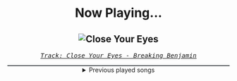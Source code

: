 <div align="center"> 
<h1>Now Playing...</h1>

![Close Your Eyes](https://i.scdn.co/image/ab67616d00001e021522bd2a4ea3d69e17f19429)
--
_<samp><a href="https://open.spotify.com/track/0UppcuBB46s0rTeLpf5Moy">Track: Close Your Eyes - Breaking Benjamin</a></samp>_

<div style="border: 1px #4B5054 solid"></div>
<details>
  <summary>
    Previous played songs
  </summary>
  <table>
    <thead>
      <tr>
        <th>
          Artist
        </th>
        <th>
          Song
        </th>
        <th>
          Link
        </th>
      </tr>
    </thead>
    <tbody>
      <tr><td>Breaking Benjamin</td><td>Close Your Eyes</td><td><a href="https://open.spotify.com/track/0UppcuBB46s0rTeLpf5Moy">https://open.spotify.com/track/0UppcuBB46s0rTeLpf5Moy</a></td></tr><tr><td>From Fall to Spring</td><td>DESTINY</td><td><a href="https://open.spotify.com/track/56zDJg2oqbRXrHzPsPcBCT">https://open.spotify.com/track/56zDJg2oqbRXrHzPsPcBCT</a></td></tr><tr><td>We Came As Romans</td><td>Black Hole</td><td><a href="https://open.spotify.com/track/1g5Jqwo02PuitYfv19B6Jn">https://open.spotify.com/track/1g5Jqwo02PuitYfv19B6Jn</a></td></tr><tr><td>Bad Omens</td><td>Limits</td><td><a href="https://open.spotify.com/track/1u3OxJiXoYFdA0Fmd9yURC">https://open.spotify.com/track/1u3OxJiXoYFdA0Fmd9yURC</a></td></tr><tr><td>Breaking Benjamin</td><td>Far Away</td><td><a href="https://open.spotify.com/track/3OE4VBO845k24R8ZzuMpvj">https://open.spotify.com/track/3OE4VBO845k24R8ZzuMpvj</a></td></tr><tr><td>Ice Nine Kills</td><td>A Grave Mistake</td><td><a href="https://open.spotify.com/track/2mMNBgFRyEiRoGvrdoONeq">https://open.spotify.com/track/2mMNBgFRyEiRoGvrdoONeq</a></td></tr><tr><td>Breaking Benjamin</td><td>Psycho</td><td><a href="https://open.spotify.com/track/7jgat9AswcE13fC2YUuBLG">https://open.spotify.com/track/7jgat9AswcE13fC2YUuBLG</a></td></tr><tr><td>UMC</td><td>No Time To Die (Metal Version)</td><td><a href="https://open.spotify.com/track/4rJhhOr88Hl9Yxq5Z4Zjfq">https://open.spotify.com/track/4rJhhOr88Hl9Yxq5Z4Zjfq</a></td></tr><tr><td>From Fall to Spring</td><td>BR4INFCK</td><td><a href="https://open.spotify.com/track/46UMzWlBqANIE4C0RxBaSx">https://open.spotify.com/track/46UMzWlBqANIE4C0RxBaSx</a></td></tr><tr><td>From Fall to Spring</td><td>BLACK HEART</td><td><a href="https://open.spotify.com/track/5uX5wsBublr8HBJt00OYrT">https://open.spotify.com/track/5uX5wsBublr8HBJt00OYrT</a></td></tr><tr><td>Motionless In White</td><td>Sign Of Life</td><td><a href="https://open.spotify.com/track/73QoCfWJJWbRYmm5nCH5Y2">https://open.spotify.com/track/73QoCfWJJWbRYmm5nCH5Y2</a></td></tr><tr><td>From Fall to Spring</td><td>Supernova</td><td><a href="https://open.spotify.com/track/1djHP56eY6lw66Ld9XLIcl">https://open.spotify.com/track/1djHP56eY6lw66Ld9XLIcl</a></td></tr><tr><td>Breaking Benjamin</td><td>Angels Fall - Aurora Version</td><td><a href="https://open.spotify.com/track/1pC3MQEXZCUq2eupcgakpD">https://open.spotify.com/track/1pC3MQEXZCUq2eupcgakpD</a></td></tr><tr><td>Electric Callboy</td><td>Fuckboi (feat. Conquer Divide)</td><td><a href="https://open.spotify.com/track/1YO1vzBy6y44sosMHviv0S">https://open.spotify.com/track/1YO1vzBy6y44sosMHviv0S</a></td></tr><tr><td>Motionless In White</td><td></c0de></td><td><a href="https://open.spotify.com/track/3p3t4C8mvtZrFBRs6OE7eY">https://open.spotify.com/track/3p3t4C8mvtZrFBRs6OE7eY</a></td></tr><tr><td>Bad Omens</td><td>Never Know</td><td><a href="https://open.spotify.com/track/2K1ENoIs1y6M5nFdJhLpvU">https://open.spotify.com/track/2K1ENoIs1y6M5nFdJhLpvU</a></td></tr><tr><td>Three Days Grace</td><td>Neurotic (feat. Lukas Rossi)</td><td><a href="https://open.spotify.com/track/6JfNf81zML3XVFXZbbtyZ8">https://open.spotify.com/track/6JfNf81zML3XVFXZbbtyZ8</a></td></tr><tr><td>Breaking Benjamin</td><td>The Dark of You</td><td><a href="https://open.spotify.com/track/7egnrHJAANlNymbrmQNKcG">https://open.spotify.com/track/7egnrHJAANlNymbrmQNKcG</a></td></tr><tr><td>Ice Nine Kills</td><td>Hunting Season</td><td><a href="https://open.spotify.com/track/0NCvhkLffy3suyYgXITOzP">https://open.spotify.com/track/0NCvhkLffy3suyYgXITOzP</a></td></tr><tr><td>We Came As Romans</td><td>Learning to Survive</td><td><a href="https://open.spotify.com/track/0fr7Nl49mFbf6nXXca6YwO">https://open.spotify.com/track/0fr7Nl49mFbf6nXXca6YwO</a></td></tr>
    </tbody>
  </table>
</details>

</div>
